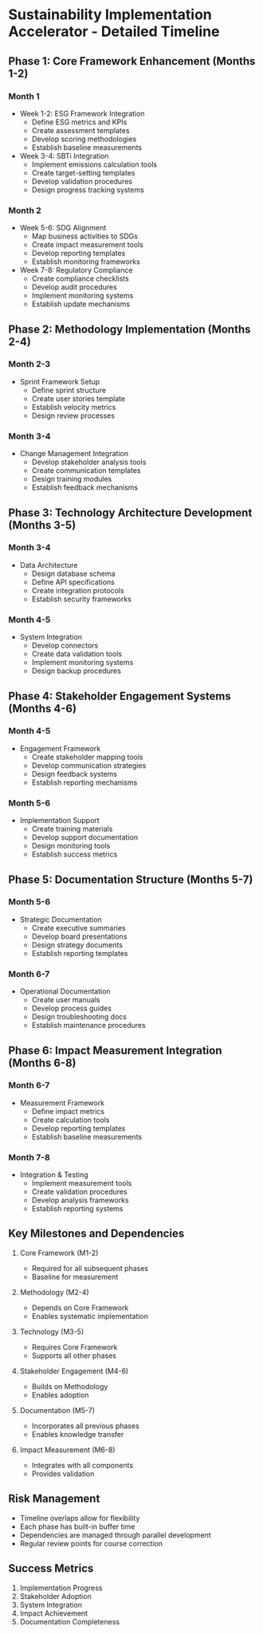 # Sustainability Implementation Accelerator - Detailed Timeline

## Phase 1: Core Framework Enhancement (Months 1-2)
### Month 1
- Week 1-2: ESG Framework Integration
  - Define ESG metrics and KPIs
  - Create assessment templates
  - Develop scoring methodologies
  - Establish baseline measurements
- Week 3-4: SBTi Integration
  - Implement emissions calculation tools
  - Create target-setting templates
  - Develop validation procedures
  - Design progress tracking systems

### Month 2
- Week 5-6: SDG Alignment
  - Map business activities to SDGs
  - Create impact measurement tools
  - Develop reporting templates
  - Establish monitoring frameworks
- Week 7-8: Regulatory Compliance
  - Create compliance checklists
  - Develop audit procedures
  - Implement monitoring systems
  - Establish update mechanisms

## Phase 2: Methodology Implementation (Months 2-4)
### Month 2-3
- Sprint Framework Setup
  - Define sprint structure
  - Create user stories template
  - Establish velocity metrics
  - Design review processes

### Month 3-4
- Change Management Integration
  - Develop stakeholder analysis tools
  - Create communication templates
  - Design training modules
  - Establish feedback mechanisms

## Phase 3: Technology Architecture Development (Months 3-5)
### Month 3-4
- Data Architecture
  - Design database schema
  - Define API specifications
  - Create integration protocols
  - Establish security frameworks

### Month 4-5
- System Integration
  - Develop connectors
  - Create data validation tools
  - Implement monitoring systems
  - Design backup procedures

## Phase 4: Stakeholder Engagement Systems (Months 4-6)
### Month 4-5
- Engagement Framework
  - Create stakeholder mapping tools
  - Develop communication strategies
  - Design feedback systems
  - Establish reporting mechanisms

### Month 5-6
- Implementation Support
  - Create training materials
  - Develop support documentation
  - Design monitoring tools
  - Establish success metrics

## Phase 5: Documentation Structure (Months 5-7)
### Month 5-6
- Strategic Documentation
  - Create executive summaries
  - Develop board presentations
  - Design strategy documents
  - Establish reporting templates

### Month 6-7
- Operational Documentation
  - Create user manuals
  - Develop process guides
  - Design troubleshooting docs
  - Establish maintenance procedures

## Phase 6: Impact Measurement Integration (Months 6-8)
### Month 6-7
- Measurement Framework
  - Define impact metrics
  - Create calculation tools
  - Develop reporting templates
  - Establish baseline measurements

### Month 7-8
- Integration & Testing
  - Implement measurement tools
  - Create validation procedures
  - Develop analysis frameworks
  - Establish reporting systems

## Key Milestones and Dependencies
1. Core Framework (M1-2)
   - Required for all subsequent phases
   - Baseline for measurement

2. Methodology (M2-4)
   - Depends on Core Framework
   - Enables systematic implementation

3. Technology (M3-5)
   - Requires Core Framework
   - Supports all other phases

4. Stakeholder Engagement (M4-6)
   - Builds on Methodology
   - Enables adoption

5. Documentation (M5-7)
   - Incorporates all previous phases
   - Enables knowledge transfer

6. Impact Measurement (M6-8)
   - Integrates with all components
   - Provides validation

## Risk Management
- Timeline overlaps allow for flexibility
- Each phase has built-in buffer time
- Dependencies are managed through parallel development
- Regular review points for course correction

## Success Metrics
1. Implementation Progress
2. Stakeholder Adoption
3. System Integration
4. Impact Achievement
5. Documentation Completeness 